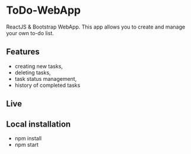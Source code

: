 # ToDo-WebApp
ReactJS & Bootstrap WebApp. This app allows you to create and manage your own to-do list.

## Features
- creating new tasks,
- deleting tasks,
- task status management,
- history of completed tasks

## Live

## Local installation
- npm install
- npm start

